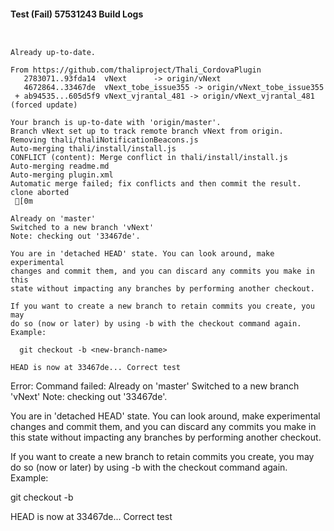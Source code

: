 #### Test (Fail) 57531243 Build Logs


```


```

```
Already up-to-date.

From https://github.com/thaliproject/Thali_CordovaPlugin
   2783071..93fda14  vNext      -> origin/vNext
   4672864..33467de  vNext_tobe_issue355 -> origin/vNext_tobe_issue355
 + ab94535...605d5f9 vNext_vjrantal_481 -> origin/vNext_vjrantal_481  (forced update)

```

```
Your branch is up-to-date with 'origin/master'.
Branch vNext set up to track remote branch vNext from origin.
Removing thali/thaliNotificationBeacons.js
Auto-merging thali/install/install.js
CONFLICT (content): Merge conflict in thali/install/install.js
Auto-merging readme.md
Auto-merging plugin.xml
Automatic merge failed; fix conflicts and then commit the result.
clone aborted
 [0m

Already on 'master'
Switched to a new branch 'vNext'
Note: checking out '33467de'.

You are in 'detached HEAD' state. You can look around, make experimental
changes and commit them, and you can discard any commits you make in this
state without impacting any branches by performing another checkout.

If you want to create a new branch to retain commits you create, you may
do so (now or later) by using -b with the checkout command again. Example:

  git checkout -b <new-branch-name>

HEAD is now at 33467de... Correct test

```

Error: Command failed: Already on 'master'
Switched to a new branch 'vNext'
Note: checking out '33467de'.

You are in 'detached HEAD' state. You can look around, make experimental
changes and commit them, and you can discard any commits you make in this
state without impacting any branches by performing another checkout.

If you want to create a new branch to retain commits you create, you may
do so (now or later) by using -b with the checkout command again. Example:

  git checkout -b <new-branch-name>

HEAD is now at 33467de... Correct test
